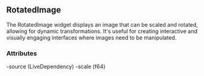## RotatedImage
The RotatedImage widget displays an image that can be scaled and rotated, allowing for dynamic transformations. It's useful for creating interactive and visually engaging interfaces where images need to be manipulated.

### Attributes
-source (LiveDependency)
-scale (f64)